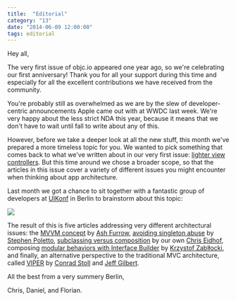 ```yaml
---
title:  "Editorial"
category: "13"
date: "2014-06-09 12:00:00"
tags: editorial
---
```


Hey all,

The very first issue of objc.io appeared one year ago, so we're celebrating our first anniversary! Thank you for all your support during this time and especially for all the excellent contributions we have received from the community.

You're probably still as overwhelmed as we are by the slew of developer-centric announcements Apple came out with at WWDC last week. We're very happy about the less strict NDA this year, because it means that we don't have to wait until fall to write about any of this. 

However, before we take a deeper look at all the new stuff, this month we've prepared a more timeless topic for you. We wanted to pick something that comes back to what we've written about in our very first issue: [lighter view controllers](/issue-1). But this time around we chose a broader scope, so that the articles in this issue cover a variety of different issues you might encounter when thinking about app architecture. 

Last month we got a chance to sit together with a fantastic group of developers at [UIKonf](http://www.uikonf.com) in Berlin to brainstorm about this topic:

![](/images/issue-13/uikonf-meeting.jpg)

The result of this is five articles addressing very different architectural issues: the [MVVM concept](/issue-13/mvvm.html) by [Ash Furrow](https://twitter.com/ashfurrow), [avoiding singleton abuse](/issue-13/singletons.html) by [Stephen Poletto](https://twitter.com/stephenpoletto), [subclassing versus composition](/issue-13/subclassing.html) by our own [Chris Eidhof](https://twitter.com/chriseidhof), composing [modular behaviors with Interface Builder](/issue-13/behaviors.html) by [Krzystof Zablłocki](https://twitter.com/merowing_), and finally, an alternative perspective to the traditional MVC architecture, called [VIPER](/issue-13/viper.html) by [Conrad Stoll](https://twitter.com/conradstoll) and [Jeff Gilbert](mailto:jeff.gilbert@mutualmobile.com). 

All the best from a very summery Berlin,

Chris, Daniel, and Florian.
